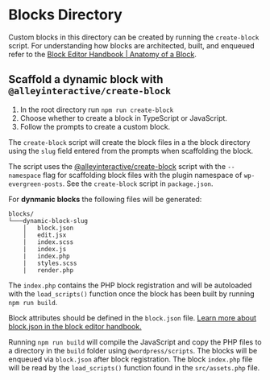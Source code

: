 # Blocks Directory

Custom blocks in this directory can be created by running the `create-block` script. For understanding how blocks are architected, built, and enqueued refer to the [Block Editor Handbook | Anatomy of a Block](https://developer.wordpress.org/block-editor/getting-started/create-block/block-anatomy/).

## Scaffold a dynamic block with `@alleyinteractive/create-block`

1. In the root directory run `npm run create-block`
2. Choose whether to create a block in TypeScript or JavaScript.
3. Follow the prompts to create a custom block.

The `create-block` script will create the block files in a the block directory using the `slug` field entered from the prompts when scaffolding the block.

The script uses the [@alleyinteractive/create-block](https://github.com/alleyinteractive/alley-scripts/tree/main/packages/create-block) script with the `--namespace` flag for scaffolding block files with the plugin namespace of `wp-evergreen-posts`. See the `create-block` script in `package.json`.

For **dynmanic blocks** the following files will be generated:

```
blocks/
└───dynamic-block-slug
    │   block.json
    │   edit.jsx
    |   index.scss
    |   index.js
    |   index.php
    |   styles.scss
    |   render.php
```

The `index.php` contains the PHP block registration and will be autoloaded with the `load_scripts()` function once the block has been built by running `npm run build`.

Block attributes should be defined in the `block.json` file. [Learn more about block.json in the block editor handbook.](https://developer.wordpress.org/block-editor/reference-guides/block-api/block-metadata/)

Running `npm run build` will compile the JavaScript and copy the PHP files to a directory in the `build` folder using `@wordpress/scripts`. The blocks will be enqueued via `block.json` after block registration. The block `index.php` file will be read by the `load_scripts()` function found in the `src/assets.php` file.